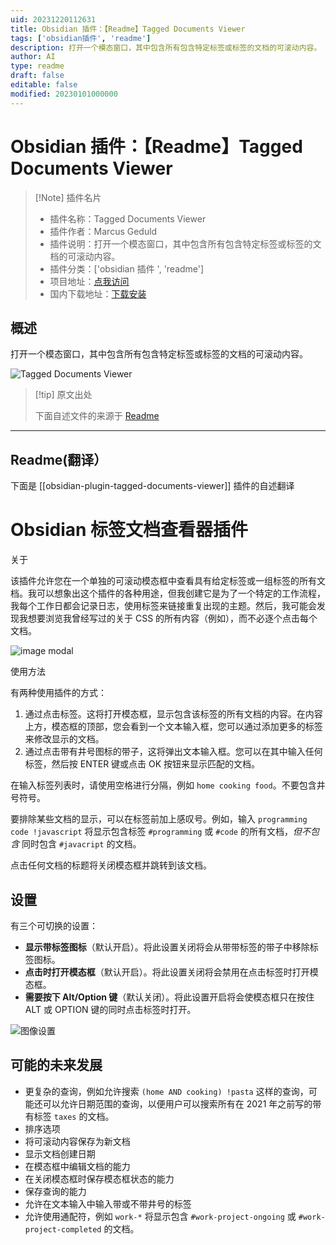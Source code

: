 ```yaml
---
uid: 20231220112631
title: Obsidian 插件：【Readme】Tagged Documents Viewer
tags: ['obsidian插件', 'readme']
description: 打开一个模态窗口，其中包含所有包含特定标签或标签的文档的可滚动内容。
author: AI
type: readme
draft: false
editable: false
modified: 20230101000000
---
```


# Obsidian 插件：【Readme】Tagged Documents Viewer

> [!Note] 插件名片
> - 插件名称：Tagged Documents Viewer
> - 插件作者：Marcus Geduld
> - 插件说明：打开一个模态窗口，其中包含所有包含特定标签或标签的文档的可滚动内容。
> - 插件分类：['obsidian 插件 ', 'readme']
> - 项目地址：[点我访问](https://github.com/mgeduld/obsidian-tagged-documents-viewer)
> - 国内下载地址：[下载安装](https://pkmer.cn/products/plugin/pluginMarket/?obsidian-plugin-tagged-documents-viewer)

## 概述

打开一个模态窗口，其中包含所有包含特定标签或标签的文档的可滚动内容。

![Tagged Documents Viewer](https://cdn.pkmer.cn/covers/obsidian-plugin-tagged-documents-viewer.png!pkmer)

> [!tip] 原文出处
>
>下面自述文件的来源于 [Readme](https://ghproxy.net/https://raw.githubusercontent.com/mgeduld/obsidian-tagged-documents-viewer/master/README.md)

---

## Readme(翻译）

下面是 [[obsidian-plugin-tagged-documents-viewer]] 插件的自述翻译

# Obsidian 标签文档查看器插件

关于

该插件允许您在一个单独的可滚动模态框中查看具有给定标签或一组标签的所有文档。我可以想象出这个插件的各种用途，但我创建它是为了一个特定的工作流程，我每个工作日都会记录日志，使用标签来链接重复出现的主题。然后，我可能会发现我想要浏览我曾经写过的关于 CSS 的所有内容（例如），而不必逐个点击每个文档。

![image modal](https://cdn.pkmer.cn/covers/obsidian-plugin-tagged-documents-viewer_2_0.png!pkmer)

使用方法

有两种使用插件的方式：

1. 通过点击标签。这将打开模态框，显示包含该标签的所有文档的内容。在内容上方，模态框的顶部，您会看到一个文本输入框，您可以通过添加更多的标签来修改显示的文档。
2. 通过点击带有井号图标的带子，这将弹出文本输入框。您可以在其中输入任何标签，然后按 ENTER 键或点击 OK 按钮来显示匹配的文档。

在输入标签列表时，请使用空格进行分隔，例如 `home cooking food`。不要包含井号符号。

要排除某些文档的显示，可以在标签前加上感叹号。例如，输入 `programming code !javascript` 将显示包含标签 `#programming` 或 `#code` 的所有文档，*但不包含* 同时包含 `#javacript` 的文档。

点击任何文档的标题将关闭模态框并跳转到该文档。

## 设置

有三个可切换的设置：

- **显示带标签图标**（默认开启）。将此设置关闭将会从带带标签的带子中移除标签图标。
- **点击时打开模态框**（默认开启）。将此设置关闭将会禁用在点击标签时打开模态框。
- **需要按下 Alt/Option 键**（默认关闭）。将此设置开启将会使模态框只在按住 ALT 或 OPTION 键的同时点击标签时打开。

![图像设置](https://cdn.pkmer.cn/covers/obsidian-plugin-tagged-documents-viewer_2_1.png!pkmer)

## 可能的未来发展

- 更复杂的查询，例如允许搜索 `(home AND cooking) !pasta` 这样的查询，可能还可以允许日期范围的查询，以便用户可以搜索所有在 2021 年之前写的带有标签 `taxes` 的文档。
- 排序选项
- 将可滚动内容保存为新文档
- 显示文档创建日期
- 在模态框中编辑文档的能力
- 在关闭模态框时保存模态框状态的能力
- 保存查询的能力
- 允许在文本输入中输入带或不带井号的标签
- 允许使用通配符，例如 `work-*` 将显示包含 `#work-project-ongoing` 或 `#work-project-completed` 的文档。




